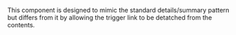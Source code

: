 This component is designed to mimic the standard details/summary pattern but differs from it by allowing the trigger link to be detatched from the contents.
